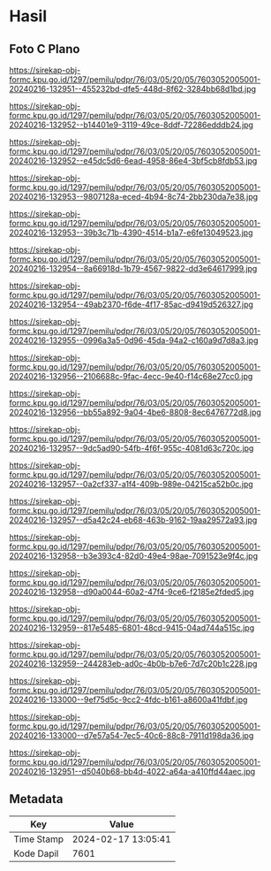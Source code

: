 # Hasil

## Foto C Plano

https://sirekap-obj-formc.kpu.go.id/1297/pemilu/pdpr/76/03/05/20/05/7603052005001-20240216-132951--455232bd-dfe5-448d-8f62-3284bb68d1bd.jpg

https://sirekap-obj-formc.kpu.go.id/1297/pemilu/pdpr/76/03/05/20/05/7603052005001-20240216-132952--b14401e9-3119-49ce-8ddf-72286edddb24.jpg

https://sirekap-obj-formc.kpu.go.id/1297/pemilu/pdpr/76/03/05/20/05/7603052005001-20240216-132952--e45dc5d6-6ead-4958-86e4-3bf5cb8fdb53.jpg

https://sirekap-obj-formc.kpu.go.id/1297/pemilu/pdpr/76/03/05/20/05/7603052005001-20240216-132953--9807128a-eced-4b94-8c74-2bb230da7e38.jpg

https://sirekap-obj-formc.kpu.go.id/1297/pemilu/pdpr/76/03/05/20/05/7603052005001-20240216-132953--39b3c71b-4390-4514-b1a7-e6fe13049523.jpg

https://sirekap-obj-formc.kpu.go.id/1297/pemilu/pdpr/76/03/05/20/05/7603052005001-20240216-132954--8a66918d-1b79-4567-9822-dd3e64617999.jpg

https://sirekap-obj-formc.kpu.go.id/1297/pemilu/pdpr/76/03/05/20/05/7603052005001-20240216-132954--49ab2370-f6de-4f17-85ac-d9419d526327.jpg

https://sirekap-obj-formc.kpu.go.id/1297/pemilu/pdpr/76/03/05/20/05/7603052005001-20240216-132955--0996a3a5-0d96-45da-94a2-c160a9d7d8a3.jpg

https://sirekap-obj-formc.kpu.go.id/1297/pemilu/pdpr/76/03/05/20/05/7603052005001-20240216-132956--2106688c-9fac-4ecc-9e40-f14c68e27cc0.jpg

https://sirekap-obj-formc.kpu.go.id/1297/pemilu/pdpr/76/03/05/20/05/7603052005001-20240216-132956--bb55a892-9a04-4be6-8808-8ec6476772d8.jpg

https://sirekap-obj-formc.kpu.go.id/1297/pemilu/pdpr/76/03/05/20/05/7603052005001-20240216-132957--9dc5ad90-54fb-4f6f-955c-4081d63c720c.jpg

https://sirekap-obj-formc.kpu.go.id/1297/pemilu/pdpr/76/03/05/20/05/7603052005001-20240216-132957--0a2cf337-a1f4-409b-989e-04215ca52b0c.jpg

https://sirekap-obj-formc.kpu.go.id/1297/pemilu/pdpr/76/03/05/20/05/7603052005001-20240216-132957--d5a42c24-eb68-463b-9162-19aa29572a93.jpg

https://sirekap-obj-formc.kpu.go.id/1297/pemilu/pdpr/76/03/05/20/05/7603052005001-20240216-132958--b3e393c4-82d0-49e4-98ae-7091523e9f4c.jpg

https://sirekap-obj-formc.kpu.go.id/1297/pemilu/pdpr/76/03/05/20/05/7603052005001-20240216-132958--d90a0044-60a2-47f4-9ce6-f2185e2fded5.jpg

https://sirekap-obj-formc.kpu.go.id/1297/pemilu/pdpr/76/03/05/20/05/7603052005001-20240216-132959--817e5485-6801-48cd-9415-04ad744a515c.jpg

https://sirekap-obj-formc.kpu.go.id/1297/pemilu/pdpr/76/03/05/20/05/7603052005001-20240216-132959--244283eb-ad0c-4b0b-b7e6-7d7c20b1c228.jpg

https://sirekap-obj-formc.kpu.go.id/1297/pemilu/pdpr/76/03/05/20/05/7603052005001-20240216-133000--9ef75d5c-9cc2-4fdc-b161-a8600a41fdbf.jpg

https://sirekap-obj-formc.kpu.go.id/1297/pemilu/pdpr/76/03/05/20/05/7603052005001-20240216-133000--d7e57a54-7ec5-40c6-88c8-7911d198da36.jpg

https://sirekap-obj-formc.kpu.go.id/1297/pemilu/pdpr/76/03/05/20/05/7603052005001-20240216-132951--d5040b68-bb4d-4022-a64a-a410ffd44aec.jpg


## Metadata

| Key        | Value               |
| ---------- | ------------------- |
| Time Stamp | 2024-02-17 13:05:41 |
| Kode Dapil | 7601                |



